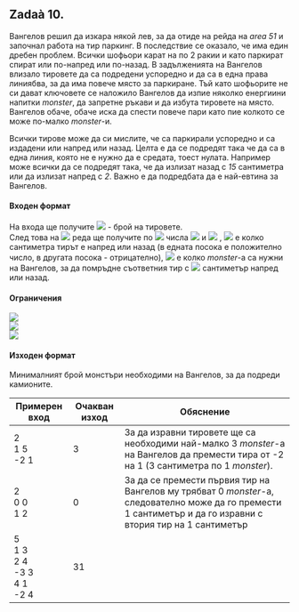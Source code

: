## Zadaà 10.

Вангелов решил да изкара някой лев, за да отиде на рейда на *area 51* и започнал работа на тир паркинг. В последствие се оказало, че има един дребен проблем. Всички шофьори карат на по 2 ракии и като паркират спират или по-напред или по-назад. В задълженията на Вангелов влизало тировете да са подредени успоредно и да са в една права линиябва, за да има повече място за паркиране. Тъй като шофьорите не си дават ключовете се наложило Вангелов да изпие няколко енергиини напитки *monster*, да запретне ръкави и да избута тировете на място. Вангелов обаче, обаче иска да спести повече пари като пие колкото се може по-малко *monster*-и.

Всички тирове може да си мислите, че са паркирали успоредно и са издадени или напред или назад. Целта е да се подредят така че да са в една линия, която не е нужно да е средата, тоест нулата. Например може всички да се подредят така, че да излизат назад с *15* сантиметра или да излизат напред с *2*. Важно е да подредбата да е най-евтина за Вангелов.

#### Входен формат

На входа ще получите <img src="https://latex.codecogs.com/svg.latex?\Large&space;N"> - брой на тировете.<br>
След това на <img src="https://latex.codecogs.com/svg.latex?\Large&space;N"> реда ще получите по <img src="https://latex.codecogs.com/svg.latex?\Large&space;2"> числа <img src="https://latex.codecogs.com/svg.latex?\Large&space;K"> и <img src="https://latex.codecogs.com/svg.latex?\Large&space;M"> , <img src="https://latex.codecogs.com/svg.latex?\Large&space;K"> е колко сантиметра тирът е напред или назад (в едната посока е положително число, в другата посока - отрицателно), <img src="https://latex.codecogs.com/svg.latex?\Large&space;M"> е колко *monster*-a са нужни на Вангелов, за да помръдне съответния тир с <img src="https://latex.codecogs.com/svg.latex?\Large&space;1"> сантиметър напред или назад.

#### Ограничения

<img src="https://latex.codecogs.com/svg.latex?\Large&space;0\le{N}\le{50000}"><br>
<img src="https://latex.codecogs.com/svg.latex?\Large&space;-10000\le{K}\le{10000}"><br>
<img src="https://latex.codecogs.com/svg.latex?\Large&space;0\le{M}\le{5000}">

#### Изходен формат

Минималният брой монстъри необходими на Вангелов, за да подреди камионите.

Примерен вход|Очакван изход|Обяснение
-|-|-
2<br>1 5<br>-2 1|3|За да изравни тировете ще са необходими най-малко 3 *monster*-a на Вангелов да премести тира от -2 на 1 (3 сантиметра по 1 *monster*).
2<br>0 0<br>1 2|0|За да се премести първия тир на Вангелов му трябват 0 *monster*-a, следователно може да го премести 1 сантиметър и да го изравни с втория тир на 1 сантиметър
5<br>1 3<br>2 4<br>-3 3<br>4 1<br>-2 4|31
